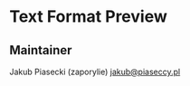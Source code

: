 Text Format Preview
=======================

## Maintainer
Jakub Piasecki (zaporylie) jakub@piaseccy.pl